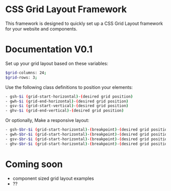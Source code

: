 # CSS Grid Layout Framework

This framework is designed to quickly set up a CSS Grid Layout framework for your website and components.

# Documentation V0.1

Set up your grid layout based on these variables:

```sh
$grid-columns: 24;
$grid-rows: 3;
```

Use the following class definitions to position your elements:

```sh
- gsh-$i (grid-start-horizontal)-(desired grid position)
- gwh-$i (grid-end-horizontal)-(desired grid position)
- gsv-$i (grid-start-vertical)-(desired grid position)
- ghv-$i (grid-end-vertical)-(desired grid position)
```

Or optionally, Make a responsive layout:
```sh
- gsh-$br-$i (grid-start-horizontal)-(breakpoint)-(desired grid position)
- gwh-$br-$i (grid-start-horizontal)-(breakpoint)-(desired grid position)
- gsv-$br-$i (grid-start-horizontal)-(breakpoint)-(desired grid position)
- ghv-$br-$i (grid-start-horizontal)-(breakpoint)-(desired grid position)
```

# Coming soon

- component sized grid layout examples
- ??